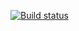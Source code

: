 [![Build status](https://ci.appveyor.com/api/projects/status/hhevseytfj78beca?svg=true)](https://ci.appveyor.com/project/lulzseq/ajs-forms)
